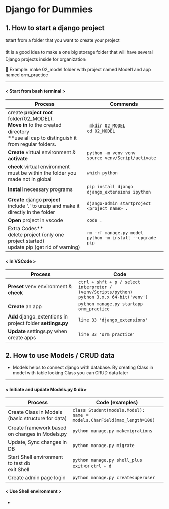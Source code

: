 # Django for Dummies



## 1. How to start a django project

❗start from a folder that you want to create your project

❗It is a good idea to make a one big storage folder that will have several Django projects inside for organization

🎯 Example: make 02_model folder with project named Model1 and app named orm_practice

<hr> </hr>

#### < Start from bash terminal >

| Process                                                      | Commends                                                     |
| ------------------------------------------------------------ | ------------------------------------------------------------ |
| create **project root** folder(02_MODEL). <br>**Move in** to the created directory   <br> **use all cap to distinguish it from regular folders. | ``` mkdir 02_MODEL``` <br>```cd 02_MODEL```                  |
| **Create** virtual environment & **activate**                | ``` python -m venv venv ```<br>```source venv/Script/activate```<br> |
| **check** virtual environment<br>must be within the folder you made not in global | ``` which python ```                                         |
| **Install** necessary programs                               | ```pip install django django_extensions ipython```           |
| **Create** django **project**<br />include '.' to unzip and make it directly in the folder | ```django-admin startproject <project name> .```             |
| **Open** project in vscode                                   | ```code .```                                                 |
| Extra Codes**<br />delete project (only one project started)<br />update pip (get rid of warning) | `rm -rf manage.py model`<br />`python -m install --upgrade pip` |

#### < In VSCode >

| Process                                                     | Code                                                         |
| ----------------------------------------------------------- | ------------------------------------------------------------ |
| **Preset** venv environment & **check**                     | `ctrl + shft + p / select interpreter / (venv/Scripts/python)`<br />`python 3.x.x 64-bit('venv')` |
| **Create** an app                                           | `python manage.py startapp orm_practice`                     |
| **Add** django_extentions in project folder **settings.py** | `line 33 'django_extensions'`                                |
| **Update** settings.py when create apps                     | `line 33 'orm_practice'`                                     |



## 2. How to use Models / CRUD data

- Models helps to connect django with database. By creating Class in model with table looking Class you can CRUD data later

<hr>

#### < Initiate and update Models.py & db>

| Process                                            | Code (examples)                                              |
| -------------------------------------------------- | ------------------------------------------------------------ |
| Create Class in Models (basic structure for data)  | `class Student(models.Model):`<br />`name = models.CharField(max_length=100)` |
| Create framework based on changes in Models.py     | `python manage.py makemigrations`                            |
| Update, Sync changes in DB                         | `python manage.py migrate`                                   |
| Start Shell environment to test db<br />exit Shell | `python manage.py shell_plus`<br />`exit` or `ctrl + d`      |
| Create admin page login                            | `python manage.py createsuperuser`                           |

#### < Use Shell environment >

- 